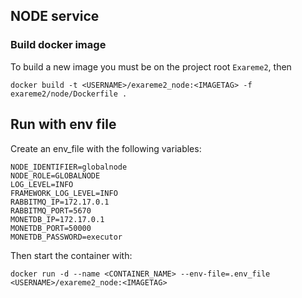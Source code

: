 ## NODE service

### Build docker image

To build a new image you must be on the project root `Exareme2`, then

```
docker build -t <USERNAME>/exareme2_node:<IMAGETAG> -f exareme2/node/Dockerfile .
```

## Run with env file

Create an env_file with the following variables:

```
NODE_IDENTIFIER=globalnode
NODE_ROLE=GLOBALNODE
LOG_LEVEL=INFO
FRAMEWORK_LOG_LEVEL=INFO
RABBITMQ_IP=172.17.0.1
RABBITMQ_PORT=5670
MONETDB_IP=172.17.0.1
MONETDB_PORT=50000
MONETDB_PASSWORD=executor
```

Then start the container with:

```
docker run -d --name <CONTAINER_NAME> --env-file=.env_file <USERNAME>/exareme2_node:<IMAGETAG>
```
